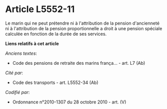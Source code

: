 # Article L5552-11

Le marin qui ne peut prétendre ni à l'attribution de la pension d'ancienneté ni à l'attribution de la pension proportionnelle
a droit à une pension spéciale calculée en fonction de la durée de ses services.

**Liens relatifs à cet article**

_Anciens textes_:

  - Code des pensions de retraite des marins frança... - art. L7 (Ab)

_Cité par_:

  - Code des transports - art. L5552-34 (Ab)

_Codifié par_:

  - Ordonnance n°2010-1307 du 28 octobre 2010 - art. (V)

